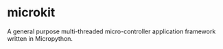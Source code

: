 # microkit
A general purpose multi-threaded micro-controller application framework written in Micropython.
